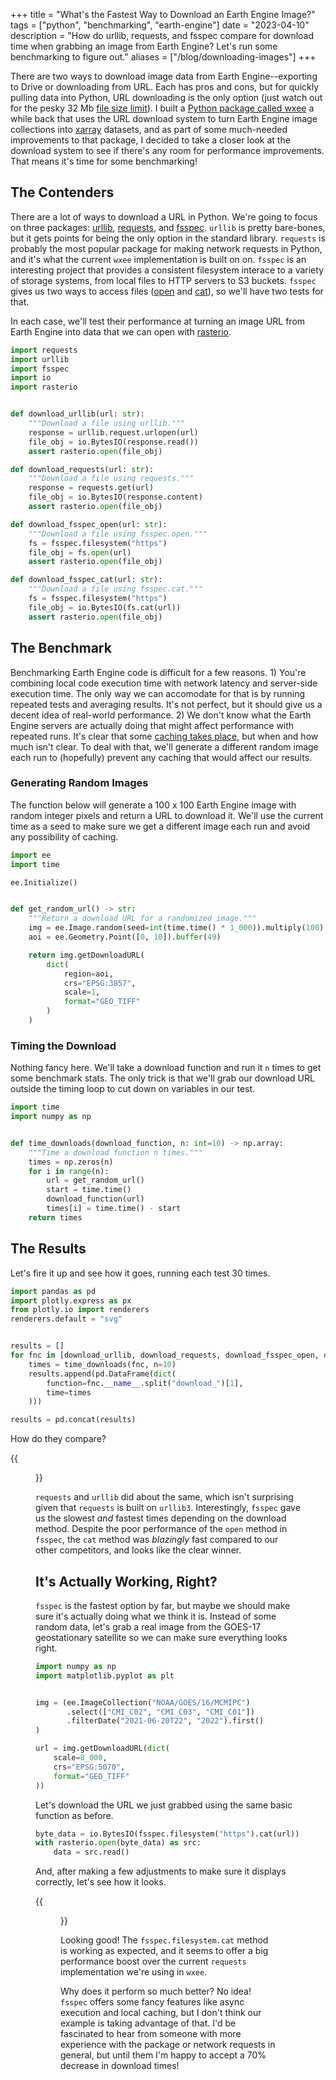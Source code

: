 +++
title = "What's the Fastest Way to Download an Earth Engine Image?"
tags = ["python", "benchmarking", "earth-engine"]
date = "2023-04-10"
description = "How do urllib, requests, and fsspec compare for download time when grabbing an image from Earth Engine? Let's run some benchmarking to figure out."
aliases = ["/blog/downloading-images"]
+++

There are two ways to download image data from Earth Engine--exporting to Drive or downloading from URL. Each has pros and cons, but for quickly pulling data into Python, URL downloading is the only option (just watch out for the pesky 32 Mb [file size limit](https://developers.google.com/earth-engine/apidocs/ee-image-getdownloadurl)). I built a [Python package called wxee](https://github.com/aazuspan/wxee) a while back that uses the URL download system to turn Earth Engine image collections into [xarray](https://xarray.dev/) datasets, and as part of some much-needed improvements to that package, I decided to take a closer look at the download system to see if there's any room for performance improvements. That means it's time for some benchmarking!

## The Contenders

There are a lot of ways to download a URL in Python. We're going to focus on three packages: [urllib](https://docs.python.org/3/library/urllib.html), [requests](https://requests.readthedocs.io/en/latest/), and [fsspec](https://github.com/fsspec/filesystem_spec). `urllib` is pretty bare-bones, but it gets points for being the only option in the standard library. `requests` is probably the most popular package for making network requests in Python, and it's what the current `wxee` implementation is built on on. `fsspec` is an interesting project that provides a consistent filesystem interace to a variety of storage systems, from local files to HTTP servers to S3 buckets. `fsspec` gives us two ways to access files ([open](https://filesystem-spec.readthedocs.io/en/latest/api.html#fsspec.open) and [cat](https://filesystem-spec.readthedocs.io/en/latest/async.html?highlight=asyncfilesystem#fsspec.asyn.AsyncFileSystem)), so we'll have two tests for that.

In each case, we'll test their performance at turning an image URL from Earth Engine into data that we can open with [rasterio](https://rasterio.readthedocs.io/en/stable/).


```python
import requests
import urllib
import fsspec
import io
import rasterio


def download_urllib(url: str):
    """Download a file using urllib."""
    response = urllib.request.urlopen(url)
    file_obj = io.BytesIO(response.read())
    assert rasterio.open(file_obj)

def download_requests(url: str):
    """Download a file using requests."""
    response = requests.get(url)
    file_obj = io.BytesIO(response.content)
    assert rasterio.open(file_obj)

def download_fsspec_open(url: str):
    """Download a file using fsspec.open."""
    fs = fsspec.filesystem("https")
    file_obj = fs.open(url)
    assert rasterio.open(file_obj)

def download_fsspec_cat(url: str):
    """Download a file using fsspec.cat."""
    fs = fsspec.filesystem("https")
    file_obj = io.BytesIO(fs.cat(url))
    assert rasterio.open(file_obj)
```

## The Benchmark

Benchmarking Earth Engine code is difficult for a few reasons. 1) You're combining local code execution time with network latency and server-side execution time. The only way we can accomodate for that is by running repeated tests and averaging results. It's not perfect, but it should give us a decent idea of real-world performance. 2) We don't know what the Earth Engine servers are actually doing that might affect performance with repeated runs. It's clear that some [caching takes place](https://developers.google.com/earth-engine/guides/usage), but when and how much isn't clear. To deal with that, we'll generate a different random image each run to (hopefully) prevent any caching that would affect our results.

### Generating Random Images

The function below will generate a 100 x 100 Earth Engine image with random integer pixels and return a URL to download it. We'll use the current time as a seed to make sure we get a different image each run and avoid any possibility of caching.


```python
import ee
import time

ee.Initialize()


def get_random_url() -> str:
    """Return a download URL for a randomized image."""
    img = ee.Image.random(seed=int(time.time() * 1_000)).multiply(100).uint8()
    aoi = ee.Geometry.Point([0, 10]).buffer(49)

    return img.getDownloadURL(
        dict(
            region=aoi,
            crs="EPSG:3857",
            scale=1,
            format="GEO_TIFF"
        )
    )
```

### Timing the Download

Nothing fancy here. We'll take a download function and run it `n` times to get some benchmark stats. The only trick is that we'll grab our download URL outside the timing loop to cut down on variables in our test.


```python
import time
import numpy as np


def time_downloads(download_function, n: int=10) -> np.array:
    """Time a download function n times."""
    times = np.zeros(n)
    for i in range(n):
        url = get_random_url()
        start = time.time()
        download_function(url)
        times[i] = time.time() - start
    return times
```

## The Results

Let's fire it up and see how it goes, running each test 30 times.


```python
import pandas as pd
import plotly.express as px
from plotly.io import renderers
renderers.default = "svg"


results = []
for fnc in [download_urllib, download_requests, download_fsspec_open, download_fsspec_cat]:
    times = time_downloads(fnc, n=10)
    results.append(pd.DataFrame(dict(
        function=fnc.__name__.split("download_")[1],
        time=times
    )))

results = pd.concat(results)
```

How do they compare?

{{<figure src="/images/posts/downloading_images/downloading_images_11_0.svg" alt="Download times by function">}}

`requests` and `urllib` did about the same, which isn't surprising given that `requests` is built on `urllib3`. Interestingly, `fsspec` gave us the slowest *and* fastest times depending on the download method. Despite the poor performance of the `open` method in `fsspec`, the `cat` method was *blazingly* fast compared to our other competitors, and looks like the clear winner.

## It's Actually Working, Right?

`fsspec` is the fastest option by far, but maybe we should make sure it's actually doing what we think it is. Instead of some random data, let's grab a real image from the GOES-17 geostationary satellite so we can make sure everything looks right.

```python
import numpy as np
import matplotlib.pyplot as plt


img = (ee.ImageCollection("NOAA/GOES/16/MCMIPC")
       .select(["CMI_C02", "CMI_C03", "CMI_C01"])
       .filterDate("2021-06-20T22", "2022").first()
)

url = img.getDownloadURL(dict(
    scale=8_000,
    crs="EPSG:5070",
    format="GEO_TIFF"
))
```

Let's download the URL we just grabbed using the same basic function as before.


```python
byte_data = io.BytesIO(fsspec.filesystem("https").cat(url))
with rasterio.open(byte_data) as src:
    data = src.read()
```

And, after making a few adjustments to make sure it displays correctly, let's see how it looks.

{{<figure src="/images/posts/downloading_images/downloading_images_18_1.png" alt="A satellite image of the United States.">}}

Looking good! The `fsspec.filesystem.cat` method is working as expected, and it seems to offer a big performance boost over the current `requests` implementation we're using in `wxee`. 

Why does it perform so much better? No idea! `fsspec` offers some fancy features like async execution and local caching, but I don't think our example is taking advantage of that. I'd be fascinated to hear from someone with more experience with the package or network requests in general, but until them I'm happy to accept a 70% decrease in download times!


